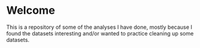 # Welcome
This is a repository of some of the analyses I have done, mostly because I found the datasets interesting and/or wanted to practice cleaning up some datasets.